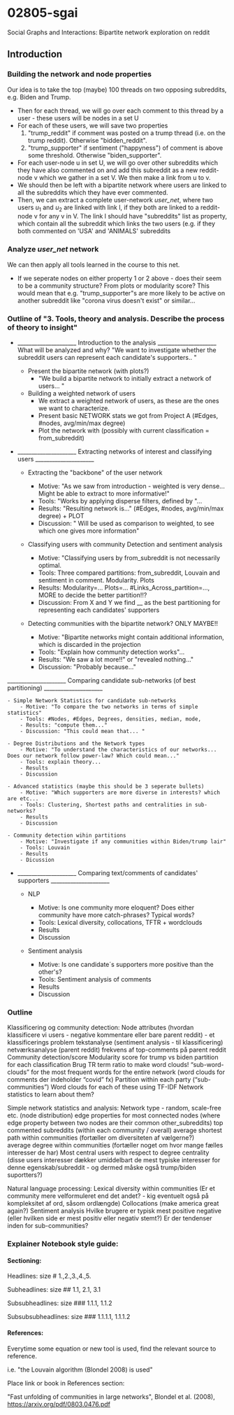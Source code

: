 # 02805-sgai
Social Graphs and Interactions: Bipartite network exploration on reddit

## Introduction

### Building the network and node properties
Our idea is to take the top (maybe) 100 threads on two opposing subreddits, e.g. Biden and Trump. 
- Then for each thread, we will go over each comment to this thread by a user - these users will be nodes in a set U
- For each of these users, we will save two properties
    1. "trump_reddit" if comment was posted on a trump thread (i.e. on the trump reddit). Otherwise "bidden_reddit".
    2. "trump_supporter" if sentiment ("happyness") of comment is above some threshold. Otherwise "biden_supporter".
- For each user-node u in set U, we will go over other subreddits which they have also commented on and add this subreddit as a new reddit-node v which we gather in a set V. We then make a link from u to v.
- We should then be left with a bipartite network where users are linked to all the subreddits which they have ever commented. 
- Then, we can extract a complete user-network *user_net*, where two users $u_1$ and $u_2$ are linked with link l, if they both are linked to a reddit-node v for any v in V. The link l should have "subreddits" list as property, which contain all the subreddit which links the two users (e.g. if they both commented on 'USA' and 'ANIMALS' subreddits
### Analyze *user_net* network
We can then apply all tools learned in the course to this net.
- If we seperate nodes on either property 1 or 2 above - does their seem to be a community structure? From plots or modularity score? This would mean that e.g. "trump_supporter"s are more likely to be active on another subreddit like "corona virus doesn't exist" or similar...



### Outline of "3. Tools, theory and analysis. Describe the process of theory to insight"

- _____________________ Introduction to the analysis _____________________
    What will be analyzed and why?
    "We want to investigate whether the subreddit users can represent each candidate's supporters.. "
    - Present the bipartite network (with plots?)
        - "We build a bipartite network to initially extract a network of users... " 
    - Building a weighted network of users
        - We extract a weighted network of users, as these are the ones we want to characterize. 
        - Present basic NETWORK stats we got from Project A (#Edges, #nodes, avg/min/max degree)
        - Plot the network with (possibly with current classification = from_subreddit)


- _____________________ Extracting networks of interest and classifying users _____________________

    - Extracting the "backbone" of the user network
        - Motive: "As we saw from introduction - weighted is very dense... Might be able to extract to more informative!" 
        - Tools: "Works by applying disperse filters, defined by "...
        - Results: "Resulting network is..." (#Edges, #nodes, avg/min/max degree) + PLOT
        - Discussion: " Will be used as comparison to weighted, to see which one gives more information"

    - Classifying users with community Detection and sentiment analysis
        - Motive: "Classifying users by from_subreddit is not necessarily optimal.
        - Tools: Three compared partitions: from_subreddit, Louvain and sentiment in comment. Modularity. Plots
        - Results: Modularity=... Plots=... #Links_Across_partition=..., MORE to decide the better partition!!?
        - Discussion: From X and Y we find __ as the best partitioning for representing each candidates' supporters
        
    - Detecting communities with the bipartite network? ONLY MAYBE!!
        - Motive: "Bipartite networks might contain additional information, which is discarded in the projection
        - Tools: "Explain how community detection works"...
        - Results: "We saw a lot more!!" or "revealed nothing..."
        - Discussion: "Probably because..."
     
_____________________ Comparing candidate sub-networks (of best partitioning) _____________________

    - Simple Network Statistics for candidate sub-networks
        - Motive: "To compare the two networks in terms of simple statistics"
        - Tools: #Nodes, #Edges, Degrees, densities, median, mode, 
        - Results: "compute them..."
        - Discussion: "This could mean that... "
    
    - Degree Distributions and the Network types
        - Motive: "To understand the characteristics of our networks... Does our network follow power-law? Which could mean..."
        - Tools: explain theory...
        - Results
        - Discussion

    - Advanced statistics (maybe this should be 3 seperate bullets)
        - Motive: "Which supporters are more diverse in interests? which are etc...
        - Tools: Clustering, Shortest paths and centralities in sub-networks?
        - Results
        - Discussion

    - Community detection wihin partitions
        - Motive: "Investigate if any communities within Biden/trump lair"
        - Tools: Louvain
        - Results
        - Dicussion






- _____________________ Comparing text/comments of candidates' supporters _____________________
    - NLP
        - Motive: Is one community more eloquent? Does either community have more catch-phrases? Typical words?
        - Tools: Lexical diversity, collocations, TFTR + wordclouds
        - Results
        - Discussion

    - Sentiment analysis
        - Motive: Is one candidate´s supporters more positive than the other's?
        - Tools: Sentiment analysis of comments
        - Results
        - Discussion









### Outline
Klassificering og community detection:
Node attributes (hvordan klassificere vi users - negative kommentare eller bare parent reddit) - et klassificerings problem
tekstanalyse (sentiment analysis - til klassificering)
netværksanalyse (parent reddit)
frekvens af top-comments på parent reddit 
Community detection/score
Modularity score for trump vs biden partition for each classification
Brug TR term ratio to make word clouds!
“sub-word-clouds” for the most frequent words for the entire network (word clouds for comments der indeholder “covid” fx) 
Partition within each party (“sub-communities”)
Word clouds for each of these using TF-IDF
Network statistics to learn about them?
 
Simple network statistics and analysis:
Network type - random, scale-free etc. (node distribution)
edge properties for most connected nodes (where edge property between two nodes are their common other_subreddits)
top commented subreddits (within each community / overall)
average shortest path within communities (fortæller om diversiteten af vælgerne?)  
average degree within communities (fortæller noget om hvor mange fælles interesser de har)
Most central users with respect to degree centrality (disse users interesser dækker umiddelbart de mest typiske interesser for denne egenskab/subreddit - og dermed måske også trump/biden suportters?)
 
Natural language processing:
Lexical diversity within communities (Er et community mere velformuleret end det andet? - kig eventuelt også på kompleksitet af ord, såsom ordlængde)
Collocations (make america great again?)
Sentiment analysis
Hvilke brugere er typisk mest positive negative (eller hvilken side er mest positiv eller negativ stemt?)
Er der tendenser inden for sub-communities?

### Explainer Notebook style guide:

#### Sectioning: 

Headlines: size #
1.,2.,3.,4.,5. 

Subheadlines: size ##
1.1, 2.1, 3.1

Subsubheadlines: size ###
1.1.1, 1.1.2 

Subsubsubheadlines: size ###
1.1.1.1, 1.1.1.2 

#### References: 

Everytime some equation or new tool is used, find the relevant source to reference. 

i.e.  "the Louvain algorithm (Blondel 2008) is used"

Place link or book in References section:

"Fast unfolding of communities in large networks", Blondel et al. (2008), https://arxiv.org/pdf/0803.0476.pdf







